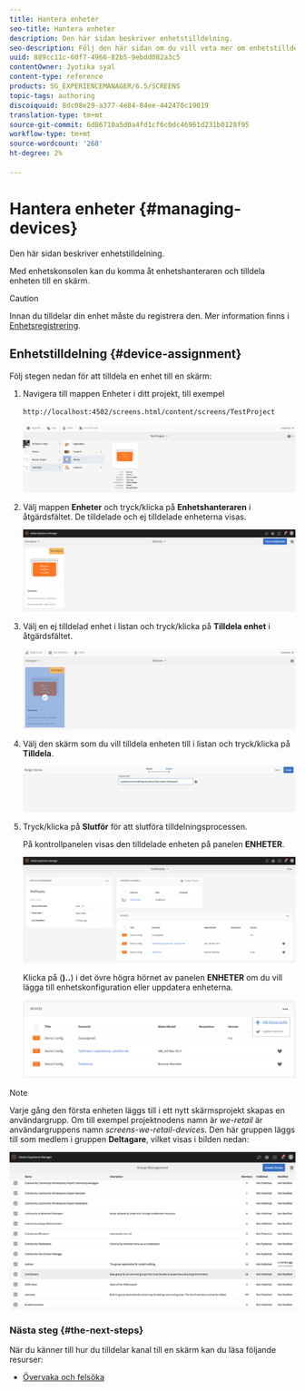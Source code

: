 ```yaml
---
title: Hantera enheter
seo-title: Hantera enheter
description: Den här sidan beskriver enhetstilldelning.
seo-description: Följ den här sidan om du vill veta mer om enhetstilldelning. Med enhetskonsolen kan du komma åt enhetshanteraren och tilldela enheten till en skärm.
uuid: 889cc11c-60f7-4966-82b5-9ebdd082a3c5
contentOwner: Jyotika syal
content-type: reference
products: SG_EXPERIENCEMANAGER/6.5/SCREENS
topic-tags: authoring
discoiquuid: 8dc08e29-a377-4e84-84ee-442470c19019
translation-type: tm+mt
source-git-commit: 6d86710a5d0a4fd1cf6c0dc46961d231b0128f95
workflow-type: tm+mt
source-wordcount: '268'
ht-degree: 2%

---
```



# Hantera enheter {#managing-devices}

Den här sidan beskriver enhetstilldelning.

Med enhetskonsolen kan du komma åt enhetshanteraren och tilldela enheten till en skärm.

>[!CAUTION]
>
>Innan du tilldelar din enhet måste du registrera den. Mer information finns i [Enhetsregistrering](device-registration.md).

## Enhetstilldelning {#device-assignment}

Följ stegen nedan för att tilldela en enhet till en skärm:

1. Navigera till mappen Enheter i ditt projekt, till exempel

   `http://localhost:4502/screens.html/content/screens/TestProject`

   ![chlimage_1-32](assets/chlimage_1-32.png)

1. Välj mappen **Enheter** och tryck/klicka på **Enhetshanteraren** i åtgärdsfältet. De tilldelade och ej tilldelade enheterna visas.

   ![chlimage_1-33](assets/chlimage_1-33.png)

1. Välj en ej tilldelad enhet i listan och tryck/klicka på **Tilldela enhet** i åtgärdsfältet.

   ![chlimage_1-34](assets/chlimage_1-34.png)

1. Välj den skärm som du vill tilldela enheten till i listan och tryck/klicka på **Tilldela**.

   ![chlimage_1-35](assets/chlimage_1-35.png)

1. Tryck/klicka på **Slutför** för att slutföra tilldelningsprocessen.


   På kontrollpanelen visas den tilldelade enheten på panelen **ENHETER**.

   ![chlimage_1-37](assets/chlimage_1-37.png)

   Klicka på (**)..**) i det övre högra hörnet av panelen **ENHETER** om du vill lägga till enhetskonfiguration eller uppdatera enheterna.

   ![chlimage_1-38](assets/chlimage_1-38.png)

>[!NOTE]
>
>Varje gång den första enheten läggs till i ett nytt skärmsprojekt skapas en användargrupp.
>Om till exempel projektnodens namn är *we-retail* är användargruppens namn *screens-we-retail-devices*.
>Den här gruppen läggs till som medlem i gruppen **Deltagare**, vilket visas i bilden nedan:

![chlimage_1-39](assets/chlimage_1-39.png)

### Nästa steg {#the-next-steps}

När du känner till hur du tilldelar kanal till en skärm kan du läsa följande resurser:

* [Övervaka och felsöka](monitoring-screens.md)

